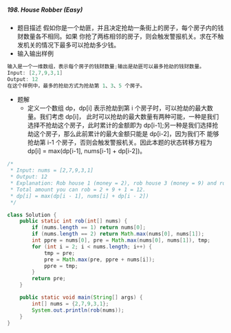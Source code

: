 ##### 198. House Robber (Easy)

- 题目描述
假如你是一个劫匪，并且决定抢劫一条街上的房子，每个房子内的钱财数量各不相同。如果 你抢了两栋相邻的房子，则会触发警报机关。求在不触发机关的情况下最多可以抢劫多少钱。
- 输入输出样例

```java
输入是一个一维数组，表示每个房子的钱财数量;输出是劫匪可以最多抢劫的钱财数量。
Input: [2,7,9,3,1]
Output: 12
在这个样例中，最多的抢劫方式为抢劫第 1、3、5 个房子。
```
- 题解
  - 定义一个数组 dp，dp[i] 表示抢劫到第 i 个房子时，可以抢劫的最大数量。我们考虑 dp[i]， 此时可以抢劫的最大数量有两种可能，一种是我们选择不抢劫这个房子，此时累计的金额即为 dp[i-1];另一种是我们选择抢劫这个房子，那么此前累计的最大金额只能是 dp[i-2]，因为我们不 能够抢劫第 i-1 个房子，否则会触发警报机关。因此本题的状态转移方程为 dp[i] = max(dp[i-1], nums[i-1] + dp[i-2])。

```java
/*
 * Input: nums = [2,7,9,3,1]
 * Output: 12
 * Explanation: Rob house 1 (money = 2), rob house 3 (money = 9) and rob house 5 (money = 1).
 * Total amount you can rob = 2 + 9 + 1 = 12.
 * dp[i] = max(dp[i - 1], nums[i] + dp[i - 2])
 */

class Solution {
    public static int rob(int[] nums) {
        if (nums.length == 1) return nums[0];
        if (nums.length == 2) return Math.max(nums[0], nums[1]);
        int ppre = nums[0], pre = Math.max(nums[0], nums[1]), tmp;
        for (int i = 2; i < nums.length; i++) {
            tmp = pre;
            pre = Math.max(pre, ppre + nums[i]);
            ppre = tmp;
        }
        return pre;
    }

    public static void main(String[] args) {
        int[] nums = {2,7,9,3,1};
        System.out.println(rob(nums));
    }
}
```

